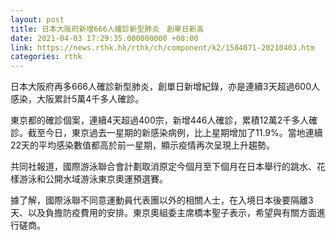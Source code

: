 ```yaml
---
layout: post
title: 日本大阪府新增666人確診新型肺炎　創單日新高
date: 2021-04-03 17:29:35.000000000 +08:00
link: https://news.rthk.hk/rthk/ch/component/k2/1584071-20210403.htm
categories: rthk
---
```


日本大阪府再多666人確診新型肺炎，創單日新增紀錄，亦是連續3天超過600人感染，大阪累計5萬4千多人確診。

東京都的確診個案，連續4天超過400宗，新增446人確診，累積12萬2千多人確診。截至今日，東京過去一星期的新感染病例，比上星期增加了11.9%。當地連續22天的平均感染數值都高於前一星期，顯示疫情再次呈現上升趨勢。

共同社報道，國際游泳聯合會計劃取消原定今個月至下個月在日本舉行的跳水、花樣游泳和公開水域游泳東京奧運預選賽。

據了解，國際泳聯不同意運動員代表團以外的相關人士，在入境日本後要隔離3天、以及負擔防疫費用的安排。東京奧組委主席橋本聖子表示，希望與有關方面進行磋商。
